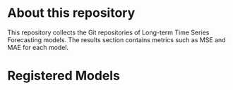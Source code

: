 # About this repository
This repository collects the Git repositories of Long-term Time Series Forecasting models. The results section contains metrics such as MSE and MAE for each model.

# Registered Models